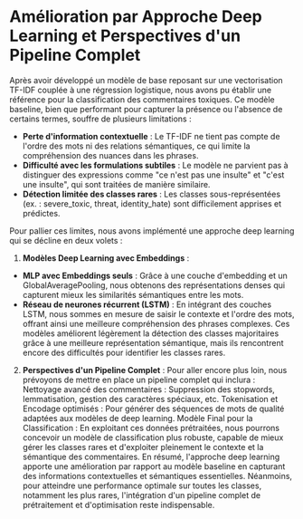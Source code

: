# Amélioration par Approche Deep Learning et Perspectives d'un Pipeline Complet

Après avoir développé un modèle de base reposant sur une vectorisation TF-IDF couplée à une régression logistique, nous avons pu établir une référence pour la classification des commentaires toxiques. Ce modèle baseline, bien que performant pour capturer la présence ou l'absence de certains termes, souffre de plusieurs limitations :

- **Perte d'information contextuelle** : Le TF-IDF ne tient pas compte de l'ordre des mots ni des relations sémantiques, ce qui limite la compréhension des nuances dans les phrases.
- **Difficulté avec les formulations subtiles** : Le modèle ne parvient pas à distinguer des expressions comme "ce n'est pas une insulte" et "c'est une insulte", qui sont traitées de manière similaire.
- **Détection limitée des classes rares** : Les classes sous-représentées (ex. : severe_toxic, threat, identity_hate) sont difficilement apprises et prédictes.

Pour pallier ces limites, nous avons implémenté une approche deep learning qui se décline en deux volets :

1. **Modèles Deep Learning avec Embeddings** :
- **MLP avec Embeddings seuls** : Grâce à une couche d'embedding et un GlobalAveragePooling, nous obtenons des représentations denses qui capturent mieux les similarités sémantiques entre les mots.
- **Réseau de neurones récurrent (LSTM)** : En intégrant des couches LSTM, nous sommes en mesure de saisir le contexte et l'ordre des mots, offrant ainsi une meilleure compréhension des phrases complexes.
Ces modèles améliorent légèrement la détection des classes majoritaires grâce à une meilleure représentation sémantique, mais ils rencontrent encore des difficultés pour identifier les classes rares.

2. **Perspectives d'un Pipeline Complet** :
Pour aller encore plus loin, nous prévoyons de mettre en place un pipeline complet qui inclura :
Nettoyage avancé des commentaires : Suppression des stopwords, lemmatisation, gestion des caractères spéciaux, etc.
Tokenisation et Encodage optimisés : Pour générer des séquences de mots de qualité adaptées aux modèles de deep learning.
Modèle Final pour la Classification : En exploitant ces données prétraitées, nous pourrons concevoir un modèle de classification plus robuste, capable de mieux gérer les classes rares et d'exploiter pleinement le contexte et la sémantique des commentaires.
En résumé, l'approche deep learning apporte une amélioration par rapport au modèle baseline en capturant des informations contextuelles et sémantiques essentielles. Néanmoins, pour atteindre une performance optimale sur toutes les classes, notamment les plus rares, l'intégration d'un pipeline complet de prétraitement et d'optimisation reste indispensable.
